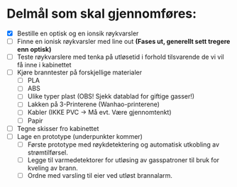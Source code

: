 # Delmål som skal gjennomføres:


- [x] Bestille en optisk og en ionsik røykvarsler
- [ ] Finne en ionisk røykvarsler med line out **(Fases ut, generellt sett tregere enn optisk)**
- [ ] Teste røykvarslere med tenka på utløsetid i forhold tilsvarende de vi vil få inne i kabinettet
- [ ] Kjøre branntester på forskjellige materialer
  - [ ] PLA
  - [ ] ABS
  - [ ] Ulike typer plast (OBS! Sjekk datablad for giftige gasser!)
  - [ ] Lakken på 3-Printerene (Wanhao-printerene)
  - [ ] Kabler (IKKE PVC -> Må evt. Være gjennomtenkt)
  - [ ] Papir
- [ ] Tegne skisser fro kabinettet
- [ ] Lage en prototype (underpunkter kommer)
  - [ ] Første prototype med røykdetektering og automatisk utkobling av strømtilførsel.
  - [ ] Legge til varmedetektorer for utløsing av gasspatroner til bruk for kveling av brann.
  - [ ] Ordne med varsling til eier ved utløst brannalarm.
